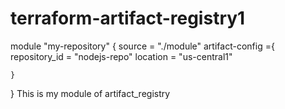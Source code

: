 # terraform-artifact-registry1
module "my-repository" {
    source = "./module"
    artifact-config ={
        repository_id = "nodejs-repo"
        location      = "us-central1"

    }
}
This is my module of artifact_registry
